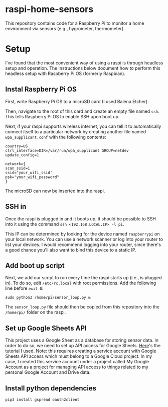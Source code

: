 # raspi-home-sensors

This repository contains code for a Raspberry Pi to monitor a home environment via sensors (e.g., hygrometer, thermometer).

# Setup

I've found that the most convenient way of using a raspi is through headless setup and operation. The instructions below document how to perform this headless setup with Raspberry Pi OS (formerly Raspbian).

## Instal Raspberry Pi OS

First, write Raspberry Pi OS to a microSD card (I used Balena Etcher).

Then, navigate to the root of this card and create an empty file named `ssh`. This tells Raspberry Pi OS to enable SSH upon boot up.

Next, if your raspi supports wireless internet, you can tell it to automatically connect itself to a particular network by creating another file named `wpa_supplicant.conf` with the following contents:

```
country=US
ctrl_interface=DIR=/var/run/wpa_supplicant GROUP=netdev
update_config=1

network={
scan_ssid=1
ssid="your_wifi_ssid"
psk="your_wifi_password"
}
```

The microSD can now be inserted into the raspi.

## SSH in

Once the raspi is plugged in and it boots up, it should be possible to SSH into it using the command `ssh <192.168.LOCAL.IP> -l pi`. 

This IP can be determined by looking for the device named `raspberrypi` on your local network. You can use a network scanner or log into your router to list your devices. I would recommend logging into your router, since there's a good chance you'll also want to bind this device to a static IP.

## Add boot up script

Next, we add our script to run every time the raspi starts up (i.e., is plugged in). To do so, edit `/etc/rc.local` with root permissions. Add the following line before `exit 0`:

```
sudo python3 /home/pi/sensor_loop.py &
```

The `sensor_loop.py` file should then be copied from this repository into the `/home/pi/` folder on the raspi.

## Set up Google Sheets API

This project uses a Google Sheet as a database for storing sensor data. In order to do so, we need to set up API access for Google Sheets. [Here](https://www.twilio.com/blog/2017/02/an-easy-way-to-read-and-write-to-a-google-spreadsheet-in-python.html)'s the tutorial I used. Note: this requires creating a service account with Google Sheets API access which must belong to a Google Cloud project. In my case, I created this service account under a project called My Google Account as a project for managing API access to things related to my personal Google Account and Drive data.

## Install python dependencies

```
pip3 install gspread oauth2client
```
